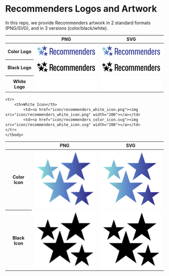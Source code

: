 # Recommenders Logos and Artwork 
In this repo, we provide Recommenders artwork in 2 standard formats (PNG/SVG), and in 3 versions (color/black/white). 

<table class="logos-table">	
<thead>
		<tr>
			<th></th>
			<th colspan="1">PNG</th>
			<th colspan="1">SVG</th>
		</tr>
</thead>
		
<tbody>
	<tr>
		<th>Color Logo </th>
			<td><a href="color/recommenders_color.png"><img src="color/recommenders_color.png" width="200"></a></td>
			<td><a href="color/recommenders_color.svg"><img src="color/recommenders_color.svg" width="200"></a></td>
	</tr>	  
   <tr>
   		<th>Black Logo</th>
			<td><a href="black/recommenders_black.png"><img src="black/recommenders_black.png" width="200"></a></td>
			<td><a href="black/recommenders_black.svg"><img src="black/recommenders_black.svg" width="200"></a></td>
	</tr>
   <tr>
		<th>White Logo</th>
			<td><a href="white/recommenders_white.png"><img src="white/recommenders_white.png" width="200"></a></td>
			<td><a href="white/recommenders_color.svg"><img src="white/recommenders_white.svg" width="200"></a></td>
	</tr>
		</tbody>	
</table>

<table class="logos-table">	
<thead>
		<tr>
			<th></th>
			<th colspan="1">PNG</th>
			<th colspan="1">SVG</th>
		</tr>
</thead>
	<tr>
		<th>Color Icon</th>
			<td><a href="icon/recommenders_color_icon.png"><img src="icon/recommenders_color_icon.png" width="200"></a></td>
			<td><a href="icon/recommenders_color_icon.svg"><img src="icon/recommenders_color_icon.svg" width="200"></a></td>
		  </tr>
    <tr>
     <th>Black Icon</th>
			  <td><a href="icon/recommenders_black_icon.png"><img src="icon/recommenders_black_icon.png" width="200"></a></td>
			  <td><a href="icon/recommenders_black_icon.svg"><img src="icon/recommenders_black_icon.svg" width="200"></a></td>
	</tr>

	<tr>
		<th>White Icon</th>
			<td><a href="icon/recommenders_white_icon.png"><img src="icon/recommenders_white_icon.png" width="200"></a></td>
			<td><a href="icon/recommenders_color_icon.svg"><img src="icon/recommenders_white_icon.svg" width="200"></a></td>
	</tr>
	</tbody>	
</table>